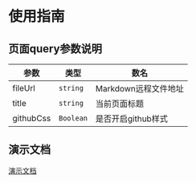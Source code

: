 # 使用指南

## 页面query参数说明

| 参数      | 类型       | 数名               |
|---------|----------|------------------|
| fileUrl | `string` | Markdown远程文件地址   |
| title   | `string` | 当前页面标题           |
| githubCss   | `Boolean`    | 是否开启github样式 |

## 演示文档

<a href="https://revealjs.com/markup/" target="_blank">演示文档</a>

